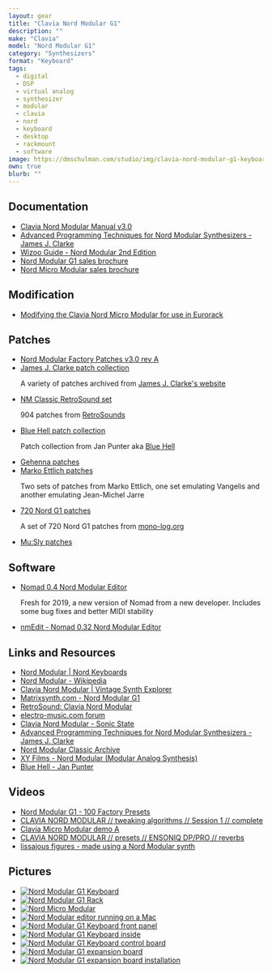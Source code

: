 ```yaml
---
layout: gear
title: "Clavia Nord Modular G1"
description: ""
make: "Clavia"
model: "Nord Modular G1"
category: "Synthesizers"
format: "Keyboard"
tags: 
  - digital
  - DSP
  - virtual analog
  - synthesizer
  - modular
  - clavia
  - nord
  - keyboard
  - desktop
  - rackmount
  - software
image: https://dmschulman.com/studio/img/clavia-nord-modular-g1-keyboard.jpg
own: true
blurb: ""
---
```


## Documentation
<ul>
  <li>
    <a href="https://dmschulman.com/studio/gear/clavia/nord-modular-g1/pdf/nord-modular-g1-manual-english-v3.0.pdf" title="Clavia Nord Modular Manual v3.0" target="_blank">Clavia Nord Modular Manual v3.0</a>
  </li>
  <li>
    <a href="https://dmschulman.com/studio/gear/clavia/nord-modular-g1/pdf/nordmodularbook.pdf" title="Advanced Programming Techniques for Nord Modular Synthesizers - James J. Clarke" target="_blank">Advanced Programming Techniques for Nord Modular Synthesizers - James J. Clarke</a>
  </li>
  <li>
    <a href="https://dmschulman.com/studio/gear/clavia/nord-modular-g1/pdf/clavia_nord_modular_v.3.0_by_wizoo.pdf" title="Wizoo Guide - Nord Modular 2nd Edition" target="_blank">Wizoo Guide - Nord Modular 2nd Edition</a>
  </li>
  <li>
    <a href="https://dmschulman.com/studio/gear/clavia/nord-modular-g1/pdf/clavia-nord-modular-brochure.pdf" title="Nord Modular G1 sales brochure" target="_blank">Nord Modular G1 sales brochure</a>
  </li>
  <li>
    <a href="https://dmschulman.com/studio/gear/clavia/nord-modular-g1/pdf/clavia-nord-micro-modular-brochure.pdf" title="Nord Micro Modular sales brochure" target="_blank">Nord Micro Modular sales brochure</a>
  </li>
</ul>

## Modification
<ul>
  <li>
    <a href="http://www.poesboes.com/index.html?./poesboes/Nord_Modular/index.html" title="Modifying the Clavia Nord Micro Modular for use in Eurorack" target="_blank">Modifying the Clavia Nord Micro Modular for use in Eurorack</a>
  </li>
</ul>

## Patches
<ul>
  <li>
    <a href="https://dmschulman.com/studio/gear/clavia/nord-modular-g1/patch/nord-modular-factory-banks-3.0-revA.zip" title="Nord Modular Factory Patches v3.0 rev A">Nord Modular Factory Patches v3.0 rev A</a>
  </li>
  <li>
    <a href="https://dmschulman.com/studio/gear/clavia/nord-modular-g1/patch/james-j-clarke-patches.zip" title="James J. Clarke patch collection">James J. Clarke patch collection</a>
    <p>A variety of patches archived from <a href="http://www.cim.mcgill.ca/~clark/emusic_nord_modular_patches.html" title="James J. Clarke's website" target="_blank">James J. Clarke's website</a></p>
  </li>
  <li>
    <a href="https://dmschulman.com/studio/gear/clavia/nord-modular-g1/patch/RetroSound-NM.zip" title="NM Classic RetroSound set">NM Classic RetroSound set</a>
    <p>904 patches from <a href="http://www.retrosound.de/modular.html" title="RetroSounds" target="_blank">RetroSounds</a></p>
  </li>
  <li>
    <a href="https://dmschulman.com/studio/gear/clavia/nord-modular-g1/patch/blue-hell.zip" title="Blue Hell patch collection">Blue Hell patch collection</a>
    <p>Patch collection from Jan Punter aka <a href="https://bluehell.electro-music.com/iaf/" title="Blue Hell" target="_blank">Blue Hell</a></p>
  </li>
  <li>
    <a href="https://dmschulman.com/studio/gear/clavia/nord-modular-g1/patch/gehenna.zip" title="Gehenna patches">Gehenna patches</a>
  </li>
  <li>
    <a href="https://dmschulman.com/studio/gear/clavia/nord-modular-g1/patch/marko-ettlich-patches.zip" title="Marko Ettlich patches">Marko Ettlich patches</a>
    <p>Two sets of patches from Marko Ettlich, one set emulating Vangelis and another emulating Jean-Michel Jarre</p>
  </li>
  <li>
    <a href="https://dmschulman.com/studio/gear/clavia/nord-modular-g1/patch/720-nord-g1-patches.zip" title="720 Nord G1 patches">720 Nord G1 patches</a>
    <p>A set of 720 Nord G1 patches from <a href="https://github.com/sm-ll/nord-modular-g1-patches" title="mono-log.org" target="_blank">mono-log.org</a></p>
  </li>
  <li>
    <a href="https://dmschulman.com/studio/gear/clavia/nord-modular-g1/patch/mu-sly_nord_modular.zip" title="Mu:Sly patches">Mu:Sly patches</a>
  </li>
</ul>

## Software
<ul>
  <li>
    <a href="https://oracle48.nl/Nomad/index.html" title="Nomad 0.4 Nord Modular Editor" target="_blank">Nomad 0.4 Nord Modular Editor</a>
    <p>Fresh for 2019, a new version of Nomad from a new developer. Includes some bug fixes and better MIDI stability</p>
  </li>
  <li>
    <a href="http://nmedit.sourceforge.net/" title="nmEdit - Nomad 0.32 Nord Modular Editor" target="_blank">nmEdit - Nomad 0.32 Nord Modular Editor</a>
  </li>
</ul>

## Links and Resources
<ul>
  <li>
    <a href="https://www.nordkeyboards.com/products/nord-modular" title="Nord Modular | Nord Keyboards" target="_blank">Nord Modular | Nord Keyboards</a>
  </li>
  <li>
    <a href="https://en.wikipedia.org/wiki/Nord_Modular" title="Nord Modular - Wikipedia" target="_blank">Nord Modular - Wikipedia</a>
  </li>
  <li>
    <a href="http://www.vintagesynth.com/clavia/nordmod.php" title="Clavia Nord Modular | Vintage Synth Explorer" target="_blank">Clavia Nord Modular  | Vintage Synth Explorer</a>
  </li>
  <li>
    <a href="https://www.matrixsynth.com/search?q=nord+g1&max-results=20&by-date=false" title="Matrixsynth.com - Nord Modular G1" target="_blank">Matrixsynth.com - Nord Modular G1</a>
  </li>
  <li>
    <a href="http://www.retrosound.de/modular.html" title="RetroSound: Clavia Nord Modular" target="_blank">RetroSound: Clavia Nord Modular</a>
  </li>
  <li>
    <a href="http://www.electro-music.com/forum/index.php" title="electro-music.com forum" target="_blank">electro-music.com forum</a>
  </li>
  <li>
    <a href="https://sonicstate.com/synth/clavia_nordmodular/" title="Clavia Nord Modular - Sonic State" target="_blank">Clavia Nord Modular - Sonic State</a>
  </li>
  <li>
    <a href="http://www.cim.mcgill.ca/~clark/nordmodularbook/nm_book_toc.html" title="Advanced Programming Techniques for Nord Modular Synthesizers - James J. Clarke" target="_blank">Advanced Programming Techniques for Nord Modular Synthesizers - James J. Clarke</a>
  </li>
  <li>
    <a href="http://electro-music.com/nm_classic/" title="Nord Modular Classic Archive" target="_blank">Nord Modular Classic Archive</a>
  </li>
  <li>
    <a href="https://xy.cx/synth/nordmod/" title="XY Films - Nord Modular (Modular Analog Synthesis)" target="_blank">XY Films - Nord Modular (Modular Analog Synthesis)</a>
  </li>
  <li>
    <a href="https://bluehell.electro-music.com/iaf/" title="Blue Hell - Jan Punter" target="_blank">Blue Hell - Jan Punter</a>
  </li>
</ul>

## Videos
<ul>
  <li>
    <a href="https://www.youtube.com/watch?v=E16vmDTkLU4" title="Nord Modular G1 - 100 Factory Presets" target="_blank">Nord Modular G1 - 100 Factory Presets</a>
  </li>
<li>
    <a href="https://www.youtube.com/watch?v=f-wqzGYTwMM" title="CLAVIA NORD MODULAR // tweaking algorithms // Session 1 // complete" target="_blank">CLAVIA NORD MODULAR // tweaking algorithms // Session 1 // complete</a>
  </li>
  <li>
    <a href="https://www.youtube.com/watch?v=eKoeaZpXuwI" title="Clavia Micro Modular demo A" target="_blank">Clavia Micro Modular demo A</a>
  </li>
  <li>
    <a href="https://www.youtube.com/watch?v=ZHI4Ek8iu_0" title="CLAVIA NORD MODULAR // presets // ENSONIQ DP/PRO // reverbs" target="_blank">CLAVIA NORD MODULAR // presets // ENSONIQ DP/PRO // reverbs</a>
  </li>
  <li>
    <a href="https://www.youtube.com/watch?v=zAvMmnA4sTE" title="lissajous figures - made using a Nord Modular synth" target="_blank">lissajous figures - made using a Nord Modular synth</a>
  </li>
</ul>

## Pictures
<ul class="pictures">
  <li>
    <a href="https://dmschulman.com/studio/gear/clavia/nord-modular-g1/img/clavia-nord-modular-g1-angle.jpg" title="Nord Modular G1 Keyboard" target="_blank">
      <img src="https://dmschulman.com/studio/gear/clavia/nord-modular-g1/img/clavia-nord-modular-g1-angle.jpg" alt="Nord Modular G1 Keyboard">
    </a>
  </li>
  <li>
    <a href="https://dmschulman.com/studio/gear/clavia/nord-modular-g1/img/clavia-nord-modular-rack.png" title="Nord Modular G1 Rack" target="_blank">
      <img src="https://dmschulman.com/studio/gear/clavia/nord-modular-g1/img/clavia-nord-modular-rack.png" alt="Nord Modular G1 Rack">
    </a>
  </li>
  <li>
    <a href="https://dmschulman.com/studio/gear/clavia/nord-modular-g1/img/clavia-nord-micro-modular-front.png" title="Nord Micro Modular" target="_blank">
      <img src="https://dmschulman.com/studio/gear/clavia/nord-modular-g1/img/clavia-nord-micro-modular-front.png" alt="Nord Micro Modular">
    </a>
  </li>
  <li>
    <a href="https://dmschulman.com/studio/gear/clavia/nord-modular-g1/img/clavia-nord-modular-editor-mac.jpg" title="Nord Modular editor running on a Mac" target="_blank">
      <img src="https://dmschulman.com/studio/gear/clavia/nord-modular-g1/img/clavia-nord-modular-editor-mac.jpg" alt="Nord Modular editor running on a Mac">
    </a>
  </li>
  <li>
    <a href="https://dmschulman.com/studio/gear/clavia/nord-modular-g1/img/clavia-nord-modular-g1-front-panel-angle.jpg" title="Nord Modular G1 Keyboard front panel" target="_blank">
      <img src="https://dmschulman.com/studio/gear/clavia/nord-modular-g1/img/clavia-nord-modular-g1-front-panel-angle.jpg" alt="Nord Modular G1 Keyboard front panel">
    </a>
  </li>
  <li>
    <a href="https://dmschulman.com/studio/gear/clavia/nord-modular-g1/img/clavia-nord-modular-g1-inside.jpg" title="Nord Modular G1 Keyboard inside" target="_blank">
      <img src="https://dmschulman.com/studio/gear/clavia/nord-modular-g1/img/clavia-nord-modular-g1-inside.jpg" alt="Nord Modular G1 Keyboard inside">
    </a>
  </li>
  <li>
    <a href="https://dmschulman.com/studio/gear/clavia/nord-modular-g1/img/clavia-nord-modular-g1-inside-control-board.jpg" title="Nord Modular G1 Keyboard control board" target="_blank">
      <img src="https://dmschulman.com/studio/gear/clavia/nord-modular-g1/img/clavia-nord-modular-g1-inside-control-board.jpg" alt="Nord Modular G1 Keyboard control board">
    </a>
  </li>
  <li>
    <a href="https://dmschulman.com/studio/gear/clavia/nord-modular-g1/img/clavia-nord-modular-g1-expansion.jpg" title="Nord Modular G1 expansion board" target="_blank">
      <img src="https://dmschulman.com/studio/gear/clavia/nord-modular-g1/img/clavia-nord-modular-g1-expansion.jpg" alt="Nord Modular G1 expansion board">
    </a>
  </li>
  <li>
    <a href="https://dmschulman.com/studio/gear/clavia/nord-modular-g1/img/clavia-nord-modular-g1-expansion-install.jpg" title="Nord Modular G1 expansion board installation" target="_blank">
      <img src="https://dmschulman.com/studio/gear/clavia/nord-modular-g1/img/clavia-nord-modular-g1-expansion-install.jpg" alt="Nord Modular G1 expansion board installation">
    </a>
  </li>
</ul>
